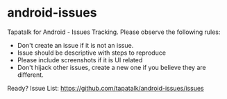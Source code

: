 android-issues
==============

Tapatalk for Android - Issues Tracking. Please observe the following rules:

- Don't create an issue if it is not an issue.
- Issue should be descriptive with steps to reproduce
- Please include screenshots if it is UI related
- Don't hijack other issues, create a new one if you believe they are different.

Ready? Issue List: https://github.com/tapatalk/android-issues/issues
